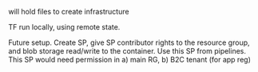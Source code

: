 will hold files to create infrastructure

TF run locally, using remote state.

Future setup.
Create SP, give SP contributor rights to the resource group, and blob storage read/write to the container.
Use this SP from pipelines.
This SP would need permission in a) main RG, b) B2C tenant (for app reg)
